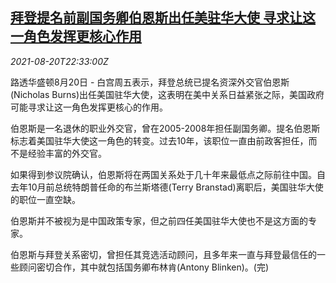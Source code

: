 <!--1629500462000-->
[拜登提名前副国务卿伯恩斯出任美驻华大使 寻求让这一角色发挥更核心作用](https://cn.reuters.com/article/usburns-china-ambassador-0821-idCNKBS2FL29Q)
------

<div><i>2021-08-20T22:33:00Z</i></div><p>路透华盛顿8月20日 - 白宫周五表示，拜登总统已提名资深外交官伯恩斯(Nicholas Burns)出任美国驻华大使，这表明在美中关系日益紧张之际，美国政府可能寻求让这一角色发挥更核心的作用。</p><p>伯恩斯是一名退休的职业外交官，曾在2005-2008年担任副国务卿。提名伯恩斯标志着美国驻华大使这一角色的转变。过去10年，该职位一直由前政客担任，而不是经验丰富的外交官。</p><p>如果得到参议院确认，伯恩斯将在两国关系处于几十年来最低点之际前往中国。自去年10月前总统特朗普任命的布兰斯塔德(Terry Branstad)离职后，美国驻华大使的职位一直空缺。</p><p>伯恩斯并不被视为是中国政策专家，但之前四任美国驻华大使也不是这方面的专家。</p><p>伯恩斯与拜登关系密切，曾担任其竞选活动顾问，且多年来一直与拜登最信任的一些顾问密切合作，其中就包括国务卿布林肯(Antony Blinken)。(完)</p>
